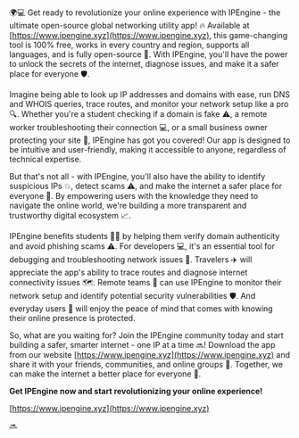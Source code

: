 🌍💻️ Get ready to revolutionize your online experience with IPEngine - the ultimate open-source global networking utility app! 🔥 Available at [https://www.ipengine.xyz](https://www.ipengine.xyz), this game-changing tool is 100% free, works in every country and region, supports all languages, and is fully open-source 🤝. With IPEngine, you'll have the power to unlock the secrets of the internet, diagnose issues, and make it a safer place for everyone 🛡️.

Imagine being able to look up IP addresses and domains with ease, run DNS and WHOIS queries, trace routes, and monitor your network setup like a pro 🔍. Whether you're a student checking if a domain is fake ⚠️, a remote worker troubleshooting their connection 💻️, or a small business owner protecting your site 🏢, IPEngine has got you covered! Our app is designed to be intuitive and user-friendly, making it accessible to anyone, regardless of technical expertise.

But that's not all - with IPEngine, you'll also have the ability to identify suspicious IPs 💥, detect scams ⚠️, and make the internet a safer place for everyone 🌟. By empowering users with the knowledge they need to navigate the online world, we're building a more transparent and trustworthy digital ecosystem 📈.

IPEngine benefits students 👨‍🎓 by helping them verify domain authenticity and avoid phishing scams ⚠️. For developers 💻️, it's an essential tool for debugging and troubleshooting network issues 🔧. Travelers ✈️ will appreciate the app's ability to trace routes and diagnose internet connectivity issues 🗺️. Remote teams 🏢 can use IPEngine to monitor their network setup and identify potential security vulnerabilities 🛡️. And everyday users 👀 will enjoy the peace of mind that comes with knowing their online presence is protected.

So, what are you waiting for? Join the IPEngine community today and start building a safer, smarter internet - one IP at a time 🔜! Download the app from our website [https://www.ipengine.xyz](https://www.ipengine.xyz) and share it with your friends, communities, and online groups 🤩. Together, we can make the internet a better place for everyone 💖.

**Get IPEngine now and start revolutionizing your online experience!**

[https://www.ipengine.xyz](https://www.ipengine.xyz)

🔜